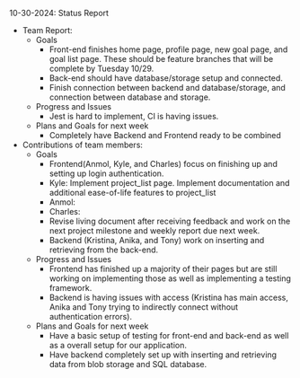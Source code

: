10-30-2024: Status Report

- Team Report:
  - Goals
    - Front-end finishes home page, profile page, new goal page, and goal list page. These should be feature branches that will be complete by Tuesday 10/29.
    - Back-end should have database/storage setup and connected.
    - Finish connection between backend and database/storage, and connection between database and storage.
  - Progress and Issues
    - Jest is hard to implement, CI is having issues.
  - Plans and Goals for next week
    - Completely have Backend and Frontend ready to be combined
- Contributions of team members:
  - Goals
    - Frontend(Anmol, Kyle, and Charles) focus on finishing up and setting up login authentication.
    - Kyle: Implement project_list page. Implement documentation and additional ease-of-life features to project_list
    - Anmol:
    - Charles:
    - Revise living document after receiving feedback and work on the next project milestone and weekly report due next week.
    - Backend (Kristina, Anika, and Tony) work on inserting and retrieving from the back-end.
  - Progress and Issues
    - Frontend has finished up a majority of their pages but are still working on implementing those as well as implementing a testing framework.
    - Backend is having issues with access (Kristina has main access, Anika and Tony trying to indirectly connect without authentication errors).
  - Plans and Goals for next week
    - Have a basic setup of testing for front-end and back-end as well as a overall setup for our application.
    - Have backend completely set up with inserting and retrieving data from blob storage and SQL database.

